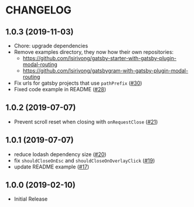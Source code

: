 # CHANGELOG

## 1.0.3 (2019-11-03)

- Chore: upgrade dependencies
- Remove examples directory, they now how their own repositories:
  - https://github.com/lsirivong/gatsby-starter-with-gatsby-plugin-modal-routing
  - https://github.com/lsirivong/gatsbygram-with-gatsby-plugin-modal-routing
- Fix urls for gatsby projects that use `pathPrefix`  ([#30](https://github.com/lsirivong/gatsby-plugin-modal-routing/pull/30))
- Fixed code example in README ([#28](https://github.com/lsirivong/gatsby-plugin-modal-routing/pull/28))

## 1.0.2 (2019-07-07)

- Prevent scroll reset when closing with `onRequestClose` ([#21](https://github.com/lsirivong/gatsby-plugin-modal-routing/pull/21))

## 1.0.1 (2019-07-07)

- reduce lodash dependency size ([#20](https://github.com/lsirivong/gatsby-plugin-modal-routing/pull/20))
- fix `shouldCloseOnEsc` and `shouldCloseOnOverlayClick` ([#19](https://github.com/lsirivong/gatsby-plugin-modal-routing/pull/19))
- update README example ([#17](https://github.com/lsirivong/gatsby-plugin-modal-routing/pull/17))

## 1.0.0 (2019-02-10)

- Initial Release
